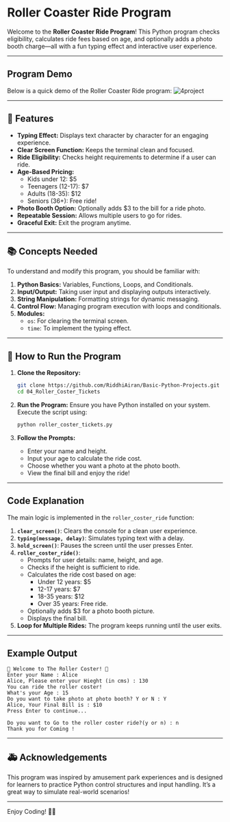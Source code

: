 # Roller Coaster Ride Program 

Welcome to the **Roller Coaster Ride Program**! This Python program checks eligibility, calculates ride fees based on age, and optionally adds a photo booth charge—all with a fun typing effect and interactive user experience.

---

## Program Demo

Below is a quick demo of the Roller Coaster Ride program:
![4project](https://github.com/user-attachments/assets/7fca41ab-3be2-4542-8729-f07dce6eebcf)

---

## 🚀 Features

- **Typing Effect:** Displays text character by character for an engaging experience.
- **Clear Screen Function:** Keeps the terminal clean and focused.
- **Ride Eligibility:** Checks height requirements to determine if a user can ride.
- **Age-Based Pricing:**
   - Kids under 12: $5
   - Teenagers (12-17): $7
   - Adults (18-35): $12
   - Seniors (36+): Free ride!
- **Photo Booth Option:** Optionally adds $3 to the bill for a ride photo.
- **Repeatable Session:** Allows multiple users to go for rides.
- **Graceful Exit:** Exit the program anytime.

---

## 📚 Concepts Needed

To understand and modify this program, you should be familiar with:

1. **Python Basics:** Variables, Functions, Loops, and Conditionals.
2. **Input/Output:** Taking user input and displaying outputs interactively.
3. **String Manipulation:** Formatting strings for dynamic messaging.
4. **Control Flow:** Managing program execution with loops and conditionals.
5. **Modules:**
   - `os`: For clearing the terminal screen.
   - `time`: To implement the typing effect.

---

## 📄 How to Run the Program

1. **Clone the Repository:**
   ```bash
   git clone https://github.com/RiddhiAiran/Basic-Python-Projects.git
   cd 04_Roller_Coster_Tickets
   ```

2. **Run the Program:**
   Ensure you have Python installed on your system. Execute the script using:
   ```bash
   python roller_coster_tickets.py
   ```

3. **Follow the Prompts:**
   - Enter your name and height.
   - Input your age to calculate the ride cost.
   - Choose whether you want a photo at the photo booth.
   - View the final bill and enjoy the ride!

---

## Code Explanation

The main logic is implemented in the `roller_coster_ride` function:

1. **`clear_screen()`**: Clears the console for a clean user experience.
2. **`typing(message, delay)`**: Simulates typing text with a delay.
3. **`hold_screen()`**: Pauses the screen until the user presses Enter.
4. **`roller_coster_ride()`**:
   - Prompts for user details: name, height, and age.
   - Checks if the height is sufficient to ride.
   - Calculates the ride cost based on age:
     - Under 12 years: $5
     - 12-17 years: $7
     - 18-35 years: $12
     - Over 35 years: Free ride.
   - Optionally adds $3 for a photo booth picture.
   - Displays the final bill.
5. **Loop for Multiple Rides:** The program keeps running until the user exits.

---

## Example Output

```plaintext
🎡 Welcome to The Roller Coster! 🎢
Enter your Name : Alice
Alice, Please enter your Hieght (in cms) : 130
You can ride the roller coster!
What's your Age : 15
Do you want to take photo at photo booth? Y or N : Y
Alice, Your Final Bill is : $10
Press Enter to continue...

Do you want to Go to the roller coster ride?(y or n) : n
Thank you for Coming !
```

---

## 🚑 Acknowledgements

This program was inspired by amusement park experiences and is designed for learners to practice Python control structures and input handling. It’s a great way to simulate real-world scenarios!

---

Enjoy Coding! 🎡🎢
